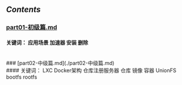 ## *Contents* <br>
### [part01-初级篇.md](./part01-初级篇.md) <br>
 #### 关键词： 应用场景 加速器 安装 删除 <br>
 <br>
### [part02-中级篇.md](./part02-中级篇.md) <br>
 #### 关键词： LXC Docker架构 仓库注册服务器 仓库 镜像 容器 UnionFS bootfs rootfs <br>
 <br>
